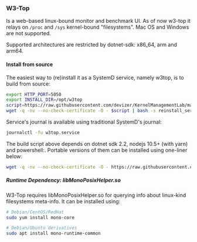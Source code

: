 ### W3-Top
Is a web-based linux-bound monitor and benchmark UI. As of now w3-top it relays on `/proc` and `/sys` kernel-bound "filesystems". Mac OS and Windows are not supported.

Supported architectures are restricted by dotnet-sdk: x86_64, arm and arm64.

#### Install from source
The easiest way to (re)install it as a SystemD service, namely w3top, is to build from source:

```bash
export HTTP_PORT=5050
export INSTALL_DIR=/opt/w3top
script=https://raw.githubusercontent.com/devizer/KernelManagementLab/master/build-w3-dashboard.sh
wget -q -nv --no-check-certificate -O - $script | bash -s reinstall_service 
```

Service's journal is available using traditional SystemD's journal:

```bash
journalctl -fu w3top.service
```

The build script above depends on dotnet sdk 2.2, nodejs 10.5+ (with yarn) and powershell:. Portable versions of them can be installed using one-liner below:
```bash
wget -q -nv --no-check-certificate -O - https://raw.githubusercontent.com/devizer/glist/master/install-dotnet-and-nodejs.sh | bash -s dotnet node pwsh
```

##### Runtime Dependency: libMonoPosixHelper.so
W3-Top requires libMonoPosixHelper.so for querying info about linux-kind filesystems meta-info. It can be installed using:

```bash
# Debian/CentOS/RedHat
sudo yum install mono-core

# Debian/Ubuntu derivatives
sudo apt install mono-runtime-common
```

